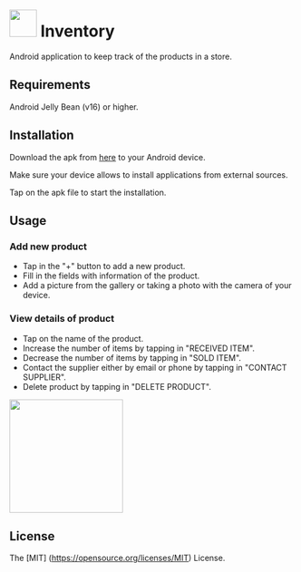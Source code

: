# <img src=http://i1041.photobucket.com/albums/b414/sosegon/ic_launcher_2.png width=48></img> Inventory

Android application to keep track of the products in a store.

## Requirements

Android Jelly Bean (v16) or higher.

## Installation

Download the apk from [here](https://www.dropbox.com/s/x1hza4shtcuvalw/inventory.apk?dl=0) to your Android device.

Make sure your device allows to install applications from external sources.

Tap on the apk file to start the installation.

## Usage
### Add new product
- Tap in the "+" button to add a new product.
- Fill in the fields with information of the product.
- Add a picture from the gallery or taking a photo with the camera of your device.

### View details of product
- Tap on the name of the product.
- Increase the number of items by tapping in "RECEIVED ITEM".
- Decrease the number of items by tapping in "SOLD ITEM".
- Contact the supplier either by email or phone by tapping in "CONTACT SUPPLIER".
- Delete product by tapping in "DELETE PRODUCT".

<img src=http://i1041.photobucket.com/albums/b414/sosegon/2016_08_20_17.10.21.png width="200"></img>

## License
The [MIT] (https://opensource.org/licenses/MIT) License.